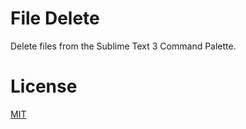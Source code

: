 # File Delete

Delete files from the Sublime Text 3 Command Palette.

# License
[MIT](http://jbrooksuk.mit-license.org)
